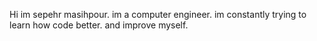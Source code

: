 Hi im sepehr masihpour.
im a computer engineer.
im constantly trying to learn how code better. and improve myself.
